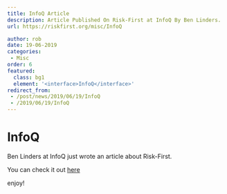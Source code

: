 ```yaml
---
title: InfoQ Article
description: Article Published On Risk-First at InfoQ By Ben Linders.
url: https://riskfirst.org/misc/InfoQ

author: rob
date: 19-06-2019
categories:
 - Misc
order: 6
featured: 
  class: bg1
  element: '<interface>InfoQ</interface>'
redirect_from: 
 - /post/news/2019/06/19/InfoQ
 - /2019/06/19/InfoQ
---
```


# InfoQ

Ben Linders at InfoQ just wrote an article about Risk-First.  

You can check it out [here](https://www.infoq.com/articles/book-review-risk-free-software-development/)

enjoy!